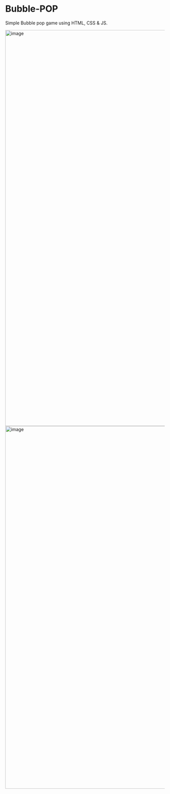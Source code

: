 # Bubble-POP
Simple Bubble pop game using HTML, CSS &amp; JS.

<img width="1248" alt="image" src="https://github.com/DeMoN-7/Bubble-POP/assets/91491358/7b2c2d6f-316b-4bc2-97c3-8a80b0afcf8f">
<img width="1143" alt="image" src="https://github.com/DeMoN-7/Bubble-POP/assets/91491358/11293b76-b549-43b9-9e7a-a9bcce3ca680">
